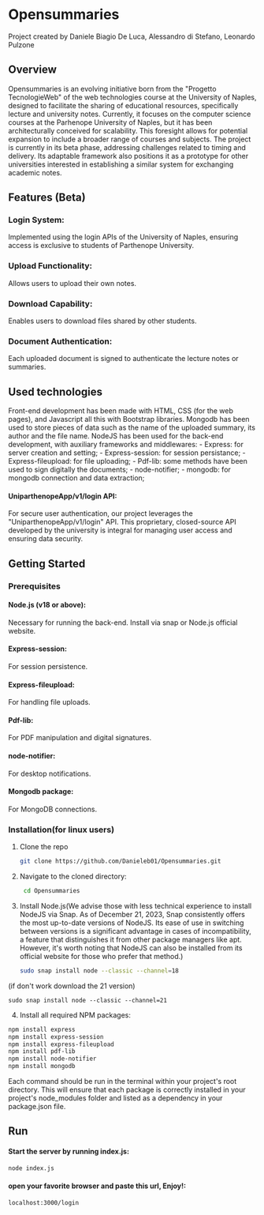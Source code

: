 # Opensummaries
Project created by Daniele Biagio De Luca, Alessandro di Stefano, Leonardo Pulzone

## Overview
Opensummaries is an evolving initiative born from the "Progetto TecnologieWeb" of the web technologies course at the University of Naples, designed to facilitate the sharing of educational resources, specifically lecture and university notes. Currently, it focuses on the computer science courses at the Parhenope University of Naples, but it has been architecturally conceived for scalability. This foresight allows for potential expansion to include a broader range of courses and subjects. The project is currently in its beta phase, addressing challenges related to timing and delivery. Its adaptable framework also positions it as a prototype for other universities interested in establishing a similar system for exchanging academic notes.

## Features (Beta)
### Login System: 
Implemented using the login APIs of the University of Naples, ensuring access is exclusive to students of Parthenope University.
### Upload Functionality: 
Allows users to upload their own notes.
### Download Capability:
Enables users to download files shared by other students.
### Document Authentication: 
Each uploaded document is signed to authenticate the lecture notes or summaries.

## Used technologies
Front-end development has been made with HTML, CSS (for the web pages), and Javascript all this with Bootstrap libraries. 
Mongodb has been used to store pieces of data such as the name of the uploaded summary, its author and the file name.
NodeJS has been used for the back-end development, with auxiliary frameworks and middlewares:
	- Express: for server creation and setting;
	- Express-session: for session persistance;
	- Express-fileupload: for file uploading;
	- Pdf-lib: some methods have been used to sign digitally the documents;
	- node-notifier;
	- mongodb: for mongodb connection and data extraction;

 #### UniparthenopeApp/v1/login API: 
 For secure user authentication, our project leverages the "UniparthenopeApp/v1/login" API. This proprietary, closed-source API developed by the university is integral for managing user access and ensuring data security.

## Getting Started
### Prerequisites
#### Node.js (v18 or above):
Necessary for running the back-end. Install via snap or Node.js official website.
#### Express-session: 
For session persistence.
#### Express-fileupload: 
For handling file uploads.
#### Pdf-lib: 
For PDF manipulation and digital signatures.
#### node-notifier: 
For desktop notifications.
#### Mongodb package: 
For MongoDB connections.


### Installation(for linux users)
1. Clone the repo
   ```sh
   git clone https://github.com/Danieleb01/Opensummaries.git
2. Navigate to the cloned directory: 
   ```sh
	cd Opensummaries
3. Install Node.js(We advise those with less technical experience to install NodeJS via Snap. As of December 21, 2023, Snap consistently offers the most up-to-date versions of NodeJS. Its ease of use in switching between versions is a significant advantage in cases of incompatibility, a feature that distinguishes it from other package managers like apt. However, it's worth noting that NodeJS can also be installed from its official website for those who prefer that method.)

   ```sh
   sudo snap install node --classic --channel=18
(if don't work download the 21 version)

   	sudo snap install node --classic --channel=21
4. Install all required NPM packages:
```sh
npm install express
npm install express-session
npm install express-fileupload
npm install pdf-lib
npm install node-notifier
npm install mongodb
```
Each command should be run in the terminal within your project's root directory. This will ensure that each package is correctly installed in your project's node_modules folder and listed as a dependency in your package.json file.

## Run 
#### Start the server by running index.js:
```sh
node index.js
```
#### open your favorite browser and paste this url, Enjoy!:

```sh
localhost:3000/login
